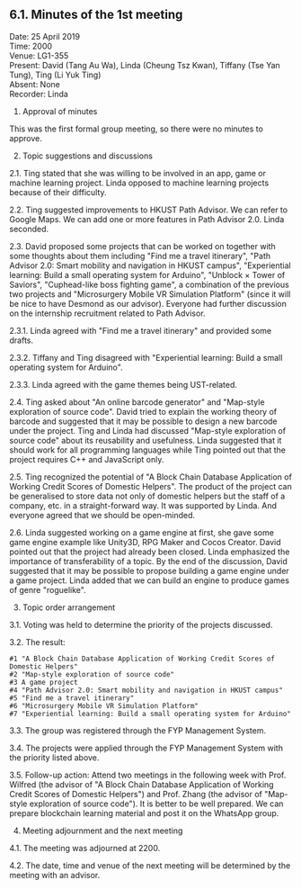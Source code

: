 ## 6.1. Minutes of the 1st meeting

Date: 25 April 2019\
Time: 2000\
Venue: LG1-355\
Present: David (Tang Au Wa), Linda (Cheung Tsz Kwan),
Tiffany (Tse Yan Tung), Ting (Li Yuk Ting)\
Absent: None\
Recorder: Linda

1. Approval of minutes

This was the first formal group meeting, so there were no minutes to approve.

2. Topic suggestions and discussions

2.1. Ting stated that she was willing to be involved in an app, game or machine learning project.
Linda opposed to machine learning projects because of their difficulty.

2.2. Ting suggested improvements to HKUST Path Advisor.
We can refer to Google Maps.
We can add one or more features in Path Advisor 2.0.
Linda seconded.

2.3. David proposed some projects that can be worked on together with some thoughts about them including "Find me a travel itinerary", "Path Advisor 2.0: Smart mobility and navigation in HKUST campus", "Experiential learning: Build a small operating system for Arduino", "Unblock × Tower of Saviors", "Cuphead-like boss fighting game", a combination of the previous two projects and "Microsurgery Mobile VR Simulation Platform" (since it will be nice to have Desmond as our advisor).
Everyone had further discussion on the internship recruitment related to Path Advisor.

2.3.1. Linda agreed with "Find me a travel itinerary" and provided some drafts.

2.3.2. Tiffany and Ting disagreed with "Experiential learning: Build a small operating system for Arduino".

2.3.3. Linda agreed with the game themes being UST-related.

2.4. Ting asked about "An online barcode generator" and "Map-style exploration of source code".
David tried to explain the working theory of barcode and suggested that it may be possible to design a new barcode under the project.
Ting and Linda had discussed "Map-style exploration of source code" about its reusability and usefulness.
Linda suggested that it should work for all programming languages while Ting pointed out that the project requires C++ and JavaScript only.

2.5. Ting recognized the potential of "A Block Chain Database Application of Working Credit Scores of Domestic Helpers".
The product of the project can be generalised to store data not only of domestic helpers but the staff of a company, etc. in a straight-forward way.
It was supported by Linda.
And everyone agreed that we should be open-minded.

2.6. Linda suggested working on a game engine at first, she gave some game engine example like Unity3D, RPG Maker and Cocos Creator.
David pointed out that the project had already been closed.
Linda emphasized the importance of transferability of a topic.
By the end of the discussion, David suggested that it may be possible to propose building a game engine under a game project.
Linda added that we can build an engine to produce games of genre "roguelike".

3. Topic order arrangement

3.1. Voting was held to determine the priority of the projects discussed.

3.2. The result:
```
#1 "A Block Chain Database Application of Working Credit Scores of Domestic Helpers"
#2 "Map-style exploration of source code"
#3 A game project
#4 "Path Advisor 2.0: Smart mobility and navigation in HKUST campus"
#5 "Find me a travel itinerary"
#6 "Microsurgery Mobile VR Simulation Platform"
#7 "Experiential learning: Build a small operating system for Arduino"
```

3.3. The group was registered through the FYP Management System.

3.4. The projects were applied through the FYP Management System with the priority listed above.

3.5. Follow-up action: Attend two meetings in the following week with Prof. Wilfred (the advisor of "A Block Chain Database Application of Working Credit Scores of Domestic Helpers") and Prof. Zhang (the advisor of "Map-style exploration of source code").
It is better to be well prepared.
We can prepare blockchain learning material and post it on the WhatsApp group.

4. Meeting adjournment and the next meeting

4.1. The meeting was adjourned at 2200.

4.2. The date, time and venue of the next meeting will be determined by the meeting with an advisor.
